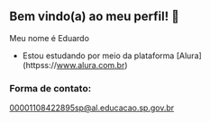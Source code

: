 ## Bem vindo(a) ao meu perfil! 👋


Meu nome é Eduardo
- Estou estudando por meio da plataforma [Alura] (httpss://www.alura.com.br)

### Forma de contato: 
00001108422895sp@al.educacao.sp.gov.br

  
